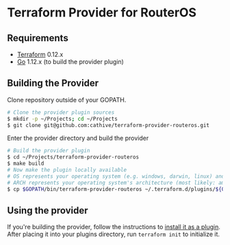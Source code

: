 # Terraform Provider for RouterOS

## Requirements

- [Terraform](https://www.terraform.io/downloads.html) 0.12.x
- [Go](https://golang.org/doc/install) 1.12.x (to build the provider plugin)

## Building the Provider

Clone repository outside of your GOPATH.

```sh
# Clone the provider plugin sources
$ mkdir -p ~/Projects; cd ~/Projects
$ git clone git@github.com:cathive/terraform-provider-routeros.git
```

Enter the provider directory and build the provider

```sh
# Build the provider plugin
$ cd ~/Projects/terraform-provider-routeros
$ make build
# Now make the plugin locally available
# OS represents your operating system (e.g. windows, darwin, linux) and
# ARCH represents your operating system's architecture (most likely: amd64)
$ cp $GOPATH/bin/terraform-provider-routeros ~/.terraform.d/plugins/${OS}_${ARCH}/
```

## Using the provider

If you're building the provider, follow the instructions to [install it as a plugin](https://www.terraform.io/docs/plugins/basics.html#installing-a-plugin).
After placing it into your plugins directory,  run `terraform init` to initialize it.
